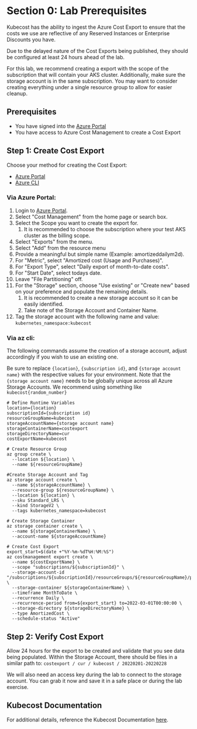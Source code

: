 # Section 0: Lab Prerequisites

Kubecost has the ability to ingest the Azure Cost Export to ensure that the costs we use are reflective of any Reserved Instances or Enterprise Discounts you have.

Due to the delayed nature of the Cost Exports being published, they should be configured at least 24 hours ahead of the lab.

For this lab, we recommend creating a export with the scope of the subscription that will contain your AKS cluster. Additionally, make sure the storage account is in the same subscription. You may want to consider creating everything under a single resource group to allow for easier cleanup.

## Prerequisites

- You have signed into the [Azure Portal](https://portal.azure.com/)
- You have access to Azure Cost Management to create a Cost Export

## Step 1: Create Cost Export

Choose your method for creating the Cost Export:
- [Azure Portal](#via-azure-portal)
- [Azure CLI](#via-az-cli)

### Via Azure Portal:

1. Login to [Azure Portal](https://portal.azure.com).
1. Select "Cost Management" from the home page or search box.
1. Select the Scope you want to create the export for.
    1. It is recommended to choose the subscription where your test AKS cluster as the billing scope.
1. Select "Exports" from the menu.
1. Select "Add" from the resource menu
1. Provide a meaningful but simple name (Example: amortizeddailym2d).
1. For "Metric", select "Amortized cost (Usage and Purchases)".
1. For "Export Type", select "Daily export of month-to-date costs".
1. For "Start Date", select todays date.
1. Leave "File Partitioning" off.
1. For the "Storage" section, choose "Use existing" or "Create new" based on your preference and populate the remaining details.
    1. It is recommended to create a new storage account so it can be easily identified.
    1. Take note of the Storage Account and Container Name.
1. Tag the storage account with the following name and value: `kubernetes_namespace:kubecost`

### Via az cli:

The following commands assume the creation of a storage account, adjust accordingly if you wish to use an existing one.

Be sure to replace `{location}`, `{subscription id}`, and `{storage account name}` with the respective values for your environment.
Note that the `{storage account name}` needs to be globally unique across all Azure Storage Accounts. We recommend using something like `kubecost{random_number}`


```shell
# Define Runtime Variables
location={location}
subscriptionId={subscription id}
resourceGroupName=kubecost
storageAccountName={storage account name}
storageContainerName=costexport
storageDirectoryName=cur
costExportName=kubecost

# Create Resource Group
az group create \
  --location ${location} \
  --name ${resourceGroupName}

#Create Storage Account and Tag
az storage account create \
  --name ${storageAccountName} \
  --resource-group ${resourceGroupName} \
  --location ${location} \
  --sku Standard_LRS \
  --kind StorageV2 \
  --tags kubernetes_namespace=kubecost

# Create Storage Container
az storage container create \
  --name ${storageContainerName} \
  --account-name ${storageAccountName}

# Create Cost Export
export_start=$(date +"%Y-%m-%dT%H:%M:%S")
az costmanagement export create \
  --name ${costExportName} \
  --scope "subscriptions/${subscriptionId}" \
  --storage-account-id "/subscriptions/${subscriptionId}/resourceGroups/${resourceGroupName}/providers/Microsoft.Storage/storageAccounts/${storageAccountName}" \
  --storage-container ${storageContainerName} \
  --timeframe MonthToDate \
  --recurrence Daily \
  --recurrence-period from=${export_start} to=2022-03-01T00:00:00 \
  --storage-directory ${storageDirectoryName} \
  --type AmortizedCost \
  --schedule-status "Active"
```

## Step 2: Verify Cost Export

Allow 24 hours for the export to be created and validate that you see data being populated.
Within the Storage Account, there should be files in a similar path to: `costexport / cur / kubecost / 20220201-20220228`

We will also need an access key during the lab to connect to the storage account.
You can grab it now and save it in a safe place or during the lab exercise.

## Kubecost Documentation

For additional details, reference the Kubecost Documentation [here](https://guide.kubecost.com/hc/en-us/articles/4407595936023-Adding-Azure-Out-of-Cluster-Cluster-Costs-into-Kubecost).

